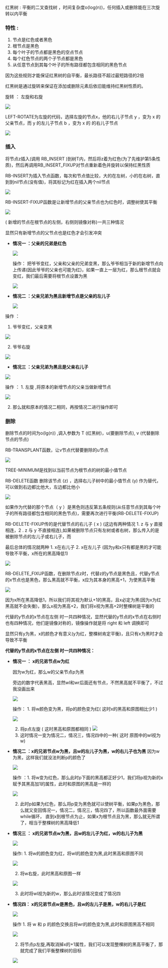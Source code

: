 红黑树 : 平衡的二叉查找树 ，时间复杂度o(log(n))，任何插入或删除能在三次旋转以内平衡

### 特性 :

1. 节点是红色或者黑色
2. 根节点是黑色
3. 每个叶子的节点都是黑色的空点节点
4. 每个红色节点的两个子节点都是黑色
5. 从任意节点到其每个叶子的所有路径都包含相同的黑色节点

因为这些规则才能保证红黑树的自平衡，最长路径不超过最短路径的2倍

红黑树是通过旋转来保证在添加或删除元素后依旧能维持红黑树性质的。

旋转 ： 左旋和右旋

![](./图片/红黑树/左旋和右旋.png)

LEFT-ROTATE为左旋的代码，选择左旋的节点x，他的右儿子节点 y ，变为 x 的父亲节点，而 y 的左儿子节点 b ，变为 x 的 的右儿子节点

![](./图片/红黑树/LEFT-ROTATE.png)

### 插入

将节点z插入(调用 RB_INSERT )到树T内，然后将z着为红色(为了先维护第5条性质)，然后再调用RB_INSERT_FIXUP对节点重新着色并旋转以保持红黑性质

RB-INSERT为插入节点函数，每次和节点值比较，大的在左树，小的在右树，直到到nil节点(没有值)，将其标记为红在插入两个nil节点

![](./图片/红黑树/RB-INSERT.png)

RB-INSERT-FIXUP函数是让新增节点的父亲节点也为红色时，调整树使其平衡

![](./图片/红黑树/RB-INSERT-FIXUP.png)



 ( 新增的节点在根节点的左侧，右侧则镜像对称)一共三种情况

显然只有新增节点的父节点也是红色才会引发冲突

- **情况一 ：父亲的兄弟是红色**

  ![](./图片/红黑树/插入1.1.png)

  操作： 把爷爷变红，父亲和父亲的兄弟变黑，那么爷爷相当于新的新增节点向上传递(因此爷爷的父亲也可能为红)，如果一直上一层为红，那么根节点就会变红，我们最后需要将根节点设置为黑

  ![](./图片/红黑树/插入1.2.png)


- **情况二  ：父亲兄弟为黑且新增节点是父亲的左儿子**

  ![](./图片/红黑树/插入2.1.png)

操作 ： 

1. 爷爷变红，父亲变黑  



![](./图片/红黑树/插入2.2.1.png)

2. 爷爷右旋

![](./图片/红黑树/插入2.2.2.png)

- **情况三 ：父亲兄弟为黑且是父亲右儿子**



![](./图片/红黑树/插入3.1.png)

操作 ： 1. 左旋 ,将原本的新增节点的父亲当做新增节点

![](./图片/红黑树/插入3.2.png)

2. 那么就和原本的情况二相同，再按情况二进行操作即可

### 删除

删除节点的时间为o(lg(n)) ,调入参数为 T (红黑树)，u(要删除节点), v (代替删除节点的节点)

RB-TRANSPLANT函数，让v节点代替要删除的u节点

![](./图片/红黑树/RB-TRANSPLANT.png)

TREE-MINIMUM是找到以当前节点为根节点的树的最小值节点

RB-DELETE函数 删除该节点 (z) ，选择右儿子树中的最小值节点 (y) 作为替代，可以做到右边都比他大，左边都比他小

![](./图片/红黑树/RB-DELETE.png)

如果作为代替的那个节点（ y ）是黑色则违反第五条规则(从任意节点到其每个叶子的所有路径都包含相同的黑色节点)，需要再次进行平衡(RB-DELETE-FIXUP)

RB-DELETE-FIXUP传的是代替节点的右儿子 ( x ) (这边有两种情况  1.  z 与 y 直接相连，2 . z 与 y 不直接相连),如果被删除节点只有左树或者右树，那么传入的是被删除节点的左儿子或右儿子，而

最后总体的情况就两种 1. x在右儿子 2. x在左儿子  (因为y和x只有都是黑的才可能导致不平衡，x所在的黑高降低1)

![](./图片/红黑树/删除.png)

RB-DELETE_FIXUP函数，在删除节点z时，代替z的y节点是黑色且，代替y节点的x节点也是黑色，那么黑高就不平衡，x应为其本身的黑高+1，为使黑高平衡

![](./图片/红黑树/RB-DELETE-FIXUP.png)

因为x所在黑高降低1，所以我们将其视为默认+1的黑高，且x必定为黑(因为x为红黑高就不会失衡)，那么x视为黑高+2，我们将x视为黑高+2时整棵树是平衡的

 代替的y节点的x节点在左侧 时一共四种情况，显然代替的y节点的x节点在右侧时也有四种情况，他们是镜像对称的，镜像操作就是将 right 和 left 调换即可

显然只有y为黑，x的颜色才有意义(y为红，整棵树肯定平衡)，且只有x为黑时才会导致不平衡

 **代替的y节点的x节点在左侧 时一共四种情况：**

- **情况一 ： x的兄弟节点w为红**

  因为w为红，那么w的父亲节点p为黑

  旁边的数字代表黑高，显然wl和wr后面还有节点，不然黑高就不平衡了，不过我没画出来

  ![](./图片/红黑树/删除1.1.png)

  操作： 1. 将w颜色变为黑，将p的颜色变为红( 这时x的黑高和原图相比少1 )

  

  ![](./图片/红黑树/删除1.2.png)

  2. 将p点左旋 ( 这时黑高和原图都相同 )
     ![](./图片/红黑树/删除1.3.png)
  3. 这时情况一变为情况二，情况三，情况四中的一种( 这时 原图中的wl视为 w)

- **情况二 ：x的兄弟节点w为黑，且w的左儿子为黑，w的右儿子也为黑**
  因为w为黑，这样我们就没法判断p的颜色了

  ![](./图片/红黑树/删除2.1.png)

  操作 ：1. 将w变为红色，那么此时p下面的黑高都正好少1，我们将p视为新的x赋予其黑高加1的属性，此时和原图的黑高是一样的

  ![](./图片/红黑树/删除2.2.png)

  2. 此时p如果为红色，那么将p变为黑色就可以使树平衡，如果p为黑色，那么就又变回情况一，情况二，情况三，情况四了，所以函数最外面需要while循环， 直到x到根节点为止，如果x为根节点且为黑，那么就无所谓了，相当于整棵树的黑高降低1

- **情况三 ： x的兄弟节点w为黑，且w的左儿子为红，w的右儿子为黑**

  ![](./图片/红黑树/删除3.1.png)

  操作: 1. 将w的颜色变为红，将wl的颜色变为黑,此时黑高和原图不同

  ![](./图片/红黑树/删除3.2.png)

  2. 将w右旋，此时黑高和原图一样

  ![](./图片/红黑树/删除3.3.png)

  3. 此时将wl视为新的w，那么此时该情况变成了情况四

- **情况四： x的兄弟节点w是黑色，且w的左儿子是黑，w的右儿子是红**

  ![](./图片/红黑树/删除4.1.png)

  操作 1.  将 w 和 p 的颜色交换且将wr的颜色变为黑,此时和原图黑高不相同

  ![](./图片/红黑树/删除4.2.png)

  2. 将节点p左旋,再取消掉x的+1属性，我们可以发现整棵树的黑高平衡了，那就完成了我们平衡整棵树的目标

  ![](./图片/红黑树/删除4.3.png)


